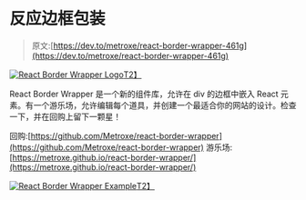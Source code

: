 # 反应边框包装

> 原文:[https://dev.to/metroxe/react-border-wrapper-461g](https://dev.to/metroxe/react-border-wrapper-461g)

[![React Border Wrapper Logo](../Images/10e772d8e134af989b9c0c07bd74bc6a.png)T2】](https://github.com/Metroxe/react-border-wrapper)

React Border Wrapper 是一个新的组件库，允许在 div 的边框中嵌入 React 元素。有一个游乐场，允许编辑每个道具，并创建一个最适合你的网站的设计。检查一下，并在回购上留下一颗星！

回购:[https://github.com/Metroxe/react-border-wrapper](https://github.com/Metroxe/react-border-wrapper)
游乐场:[https://metroxe.github.io/react-border-wrapper/](https://metroxe.github.io/react-border-wrapper/)

[![React Border Wrapper Example](../Images/b7d14e4cbcc595910c52f68f9a6e657e.png)T2】](https://github.com/Metroxe/react-border-wrapper)